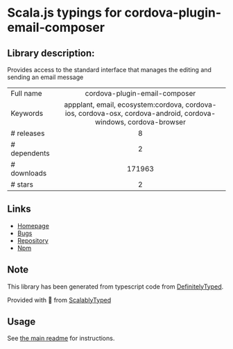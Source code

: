 
# Scala.js typings for cordova-plugin-email-composer


## Library description:
Provides access to the standard interface that manages the editing and sending an email message

|                    |                 |
| ------------------ | :-------------: |
| Full name          | cordova-plugin-email-composer |
| Keywords           | appplant, email, ecosystem:cordova, cordova-ios, cordova-osx, cordova-android, cordova-windows, cordova-browser |
| # releases         | 8 |
| # dependents       | 2 |
| # downloads        | 171963 |
| # stars            | 2 |

## Links
- [Homepage](https://github.com/katzer/cordova-plugin-email-composer#readme)
- [Bugs](https://github.com/katzer/cordova-plugin-email-composer/issues)
- [Repository](https://github.com/katzer/cordova-plugin-email-composer)
- [Npm](https://www.npmjs.com/package/cordova-plugin-email-composer)
    


## Note
This library has been generated from typescript code from [DefinitelyTyped](https://definitelytyped.org).

Provided with :purple_heart: from [ScalablyTyped](https://github.com/oyvindberg/ScalablyTyped)

## Usage
See [the main readme](../../readme.md) for instructions.


